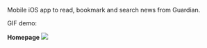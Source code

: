 Mobile iOS app to read, bookmark and search news from Guardian. 

GIF demo:

**Homepage**
![](http://i.imgur.com/OUkLi.gif)
